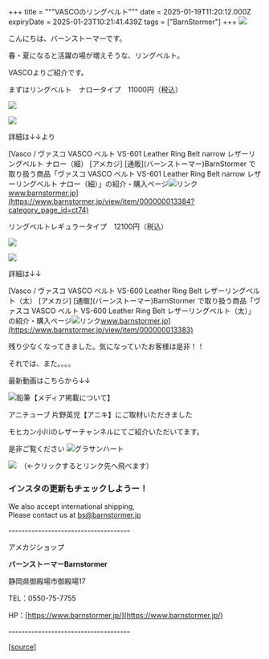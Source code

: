 +++
title = """VASCOのリングベルト"""
date = 2025-01-19T11:20:12.000Z
expiryDate = 2025-01-23T10:21:41.439Z
tags = ["BarnStormer"]
+++
[![](https://stat.ameba.jp/user_images/20231023/16/barnstormer-go/b2/03/p/o0420015015354743273.png)](https://ameblo.jp/barnstormer-go/entry-12825670498.html)

こんにちは、バーンストーマーです。

春・夏になると活躍の場が増えそうな、リングベルト。

VASCOよりご紹介です。

まずはリングベルト　ナロータイプ　11000円（税込）

[![](https://stat.ameba.jp/user_images/20250120/18/barnstormer-go/8a/db/j/o0466070015535291802.jpg)](https://stat.ameba.jp/user_images/20250120/18/barnstormer-go/8a/db/j/o0466070015535291802.jpg)

[![](https://stat.ameba.jp/user_images/20250120/18/barnstormer-go/5d/cf/j/o0466070015535291803.jpg)](https://stat.ameba.jp/user_images/20250120/18/barnstormer-go/5d/cf/j/o0466070015535291803.jpg)

詳細は↓↓より

[Vasco / ヴァスコ VASCO ベルト VS-601 Leather Ring Belt narrow レザーリングベルト ナロー（細） \[アメカジ\] \[通販\](バーンストーマー)BarnStormer で取り扱う商品「ヴァスコ VASCO ベルト VS-601 Leather Ring Belt narrow レザーリングベルト ナロー（細）」の紹介・購入ページ![リンク](https://c.stat100.ameba.jp/ameblo/symbols/v3.20.0/svg/gray/editor_link.svg)www.barnstormer.jp](https://www.barnstormer.jp/view/item/000000013384?category_page_id=ct74)

リングベルトレギュラータイプ　12100円（税込）

[![](https://stat.ameba.jp/user_images/20250120/18/barnstormer-go/d0/3b/j/o0466070015535291806.jpg)](https://stat.ameba.jp/user_images/20250120/18/barnstormer-go/d0/3b/j/o0466070015535291806.jpg)

[![](https://stat.ameba.jp/user_images/20250120/18/barnstormer-go/aa/18/j/o0466070015535291807.jpg)](https://stat.ameba.jp/user_images/20250120/18/barnstormer-go/aa/18/j/o0466070015535291807.jpg)

詳細は↓↓

[Vasco / ヴァスコ VASCO ベルト VS-600 Leather Ring Belt レザーリングベルト（太） \[アメカジ\] \[通販\](バーンストーマー)BarnStormer で取り扱う商品「ヴァスコ VASCO ベルト VS-600 Leather Ring Belt レザーリングベルト（太）」の紹介・購入ページ![リンク](https://c.stat100.ameba.jp/ameblo/symbols/v3.20.0/svg/gray/editor_link.svg)www.barnstormer.jp](https://www.barnstormer.jp/view/item/000000013383)

残り少なくなってきました。気になっていたお客様は是非！！

それでは、また。。。。

最新動画はこちらから↓↓

![鉛筆](https://stat100.ameba.jp/blog/ucs/img/char/char3/519.png)【メディア掲載について】

アニチューブ 片野英児【アニキ】にご取材いただきました

モヒカン小川のレザーチャンネルにてご紹介いただいてます。

是非ご覧ください ![グラサンハート](https://stat100.ameba.jp/blog/ucs/img/char/char3/148.png)

[![](https://stat.ameba.jp/user_images/20230412/16/barnstormer-go/6a/23/p/o0108010815269242493.png)](https://www.instagram.com/barnstormer_daily/)　（←クリックするとリンク先へ飛べます）

### インスタの更新もチェックしようー！

We also accept international shipping,  
Please contact us at bs@barnstormer.jp

**\-------------------------------------**

アメカジショップ

**バーンストーマーBarnstormer**

静岡県御殿場市御殿場17

TEL：0550-75-7755

HP：[https://www.barnstormer.jp/](https://www.barnstormer.jp/)

**\-------------------------------------**

[[source]](https://ameblo.jp/barnstormer-go/entry-12883197166.html)

